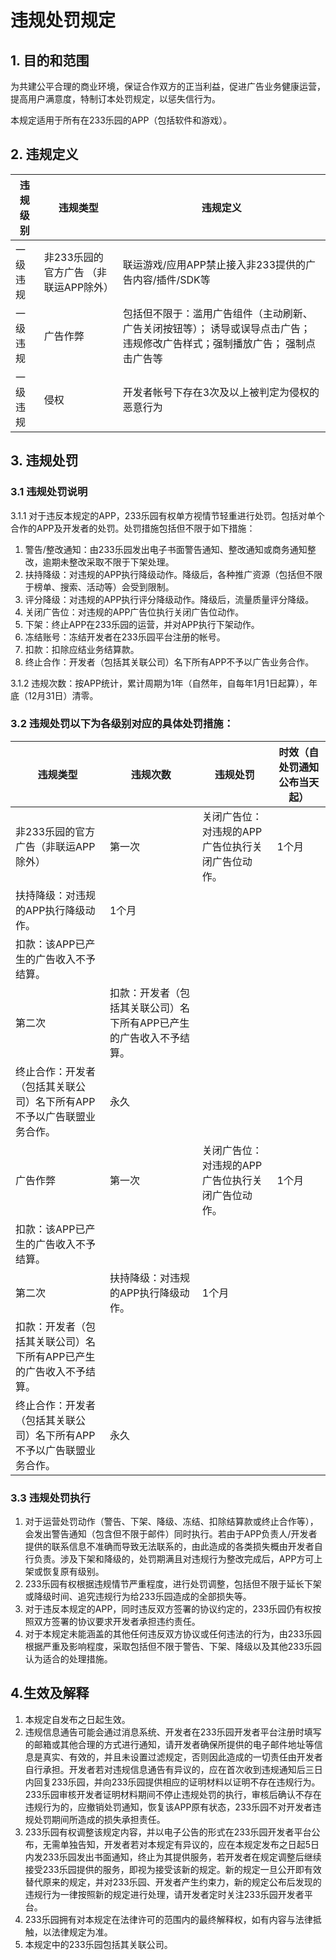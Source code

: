# 违规处罚规定

## 1. 目的和范围

为共建公平合理的商业环境，保证合作双方的正当利益，促进广告业务健康运营，提高用户满意度，特制订本处罚规定，以惩失信行为。

本规定适用于所有在233乐园的APP（包括软件和游戏）。

## 2. 违规定义

| 违规级别 | 违规类型                              | 违规定义                                                     |
| -------- | ------------------------------------- | ------------------------------------------------------------ |
| 一级违规 | 非233乐园的官方广告 （非联运APP除外） | 联运游戏/应用APP禁止接入非233提供的广告内容/插件/SDK等       |
| 一级违规 | 广告作弊                              | 包括但不限于：滥用广告组件（主动刷新、广告关闭按钮等）； 诱导或误导点击广告；违规修改广告样式；强制播放广告； 强制点击广告等 |
| 一级违规 | 侵权                                  | 开发者帐号下存在3次及以上被判定为侵权的恶意行为              |

## 3. 违规处罚

### 3.1 违规处罚说明

3.1.1 对于违反本规定的APP，233乐园有权单方视情节轻重进行处罚。包括对单个合作的APP及开发者的处罚。处罚措施包括但不限于如下措施：

1. 警告/整改通知：由233乐园发出电子书面警告通知、整改通知或商务通知整改，逾期未整改采取不限于下架处理。
2. 扶持降级：对违规的APP执行降级动作。降级后，各种推广资源（包括但不限于榜单、搜索、活动等）会受到限制。
3. 评分降级：对违规的APP执行评分降级动作。降级后，流量质量评分降级。
4. 关闭广告位：对违规的APP广告位执行关闭广告位动作。
5. 下架：终止APP在233乐园的运营，并对APP执行下架动作。
6. 冻结账号：冻结开发者在233乐园平台注册的帐号。
7. 扣款：扣除应结业务结算款。
8. 终止合作：开发者（包括其关联公司）名下所有APP不予以广告业务合作。

3.1.2 违规次数：按APP统计，累计周期为1年（自然年，自每年1月1日起算），年底（12月31日）清零。

### 3.2 违规处罚以下为各级别对应的具体处罚措施：

| 违规类型                                                     | 违规次数                                                     | 违规处罚                                          | 时效（自处罚通知公布当天起） |
| ------------------------------------------------------------ | ------------------------------------------------------------ | ------------------------------------------------- | ---------------------------- |
| 非233乐园的官方广告（非联运APP除外）                         | 第一次                                                       | 关闭广告位：对违规的APP广告位执行关闭广告位动作。 | 1个月                        |
| 扶持降级：对违规的APP执行降级动作。                          | 1个月                                                        |                                                   |                              |
| 扣款：该APP已产生的广告收入不予结算。                        |                                                              |                                                   |                              |
| 第二次                                                       | 扣款：开发者（包括其关联公司）名下所有APP已产生的广告收入不予结算。 |                                                   |                              |
| 终止合作：开发者（包括其关联公司）名下所有APP不予以广告联盟业务合作。 | 永久                                                         |                                                   |                              |
| 广告作弊                                                     | 第一次                                                       | 关闭广告位：对违规的APP广告位执行关闭广告位动作。 | 1个月                        |
| 扣款：该APP已产生的广告收入不予结算。                        |                                                              |                                                   |                              |
| 第二次                                                       | 扶持降级：对违规的APP执行降级动作。                          | 1个月                                             |                              |
| 扣款：开发者（包括其关联公司）名下所有APP已产生的广告收入不予结算。 |                                                              |                                                   |                              |
| 终止合作：开发者（包括其关联公司）名下所有APP不予以广告联盟业务合作。 | 永久                                                         |                                                   |                              |

### 3.3 违规处罚执行

1. 对于运营处罚动作（警告、下架、降级、冻结、扣除结算款或终止合作等），会发出警告通知（包含但不限于邮件）同时执行。若由于APP负责人/开发者提供的联系信息不准确而导致无法联系的，由此造成的各类损失概由开发者自行负责。涉及下架和降级的，处罚期满且对违规行为整改完成后，APP方可上架或恢复原有级别。
2. 233乐园有权根据违规情节严重程度，进行处罚调整，包括但不限于延长下架或降级时间、追究违规行为给233乐园造成的全部损失等。
3. 对于违反本规定的APP，同时违反双方签署的协议约定的，233乐园仍有权按照双方签署的协议要求开发者承担违约责任。
4. 对于本规定未能涵盖的其他任何违反双方协议或任何违法的行为，由233乐园根据严重及影响程度，采取包括但不限于警告、下架、降级以及其他233乐园认为适合的处理措施。

## 4.生效及解释

1. 本规定自发布之日起生效。
2. 违规信息通告可能会通过消息系统、开发者在233乐园开发者平台注册时填写的邮箱或其他合理的方式进行通知，请开发者确保所提供的电子邮件地址等信息是真实、有效的，并且未设置过滤规定，否则因此造成的一切责任由开发者自行承担。开发者若对违规信息通告有异议的，应在首次收到违规通知后三日内回复233乐园，并向233乐园提供相应的证明材料以证明不存在违规行为。233乐园审核开发者证明材料期间不停止违规处罚的执行，审核后确认不存在违规行为的，应撤销处罚通知，恢复该APP原有状态，233乐园不对开发者违规处罚期间所造成的损失承担责任。
3. 233乐园有权调整该规定内容，并以电子公告的形式在233乐园开发者平台公布，无需单独告知，开发者若对本规定有异议的，应在本规定发布之日起5日内发233乐园发出书面通知，终止为其提供服务，若开发者在规定调整后继续接受233乐园提供的服务，即视为接受该新的规定。新的规定一旦公开即有效替代原来的规定，并对233乐园、开发者产生约束力，新的规定公布后发现的违规行为一律按照新的规定进行处理，请开发者定时关注233乐园开发者平台。
4. 233乐园拥有对本规定在法律许可的范围内的最终解释权，如有内容与法律抵触，以法律规定为准。
5. 本规定中的233乐园包括其关联公司。